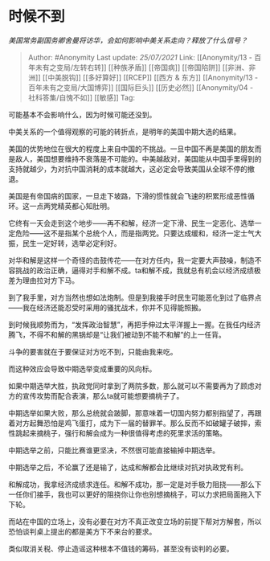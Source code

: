 # 时候不到
*美国常务副国务卿舍曼将访华，会如何影响中美关系走向？释放了什么信号？*

> Author: #Anonymity
> Last update: *25/07/2021*
> Link: [[Anonymity/13 - 百年未有之变局/左转右转]] [[种族矛盾]] [[帝国病]] [[帝国陷阱]] [[非洲、非洲]] [[中美脱钩]] [[多好算好]]  [[RCEP]] [[西方 & 东方]] [[Anonymity/13 - 百年未有之变局/大国博弈]] [[国际巨头]] [[历史必然]] [[Anonymity/04 - 社科答集/自愧不如]] [[敏感]]
> Tag:

可能基本不会影响什么，因为时候可能还没到。

中美关系的一个值得观察的可能的转折点，是明年的美国中期大选的结果。

美国的优势地位在很大的程度上来自中国的不挑战。一旦中国不再是美国的朋友而是敌人，美国想要维持不衰落是不可能的。中美越敌对，美国能从中国手里得到的支持就越少，为对抗中国消耗的成本就越大，这必定会导致美国从全球不停的撤退。

美国是有帝国病的国家，一旦走下坡路，下滑的惯性就会飞速的积累形成恶性循环。这一点两党精英都心知肚明。

它终有一天会走到这个地步——再不和解，经济一定下滑、民生一定恶化、选举一定危险——这不是指某个总统个人，而是指两党。只要达成缓和，经济一定士气大振，民生一定好转，选举必定利好。

对华和解是这样一个奇怪的击鼓传花——在对方任内，我一定要大声鼓噪，制造不容挑战的政治正确，逼得对手和解不成。ta和解不成，我就总有机会以经济成绩极差为理由拉对方下马。

到了我手里，对方当然也想如法炮制。但是到我接手时民生可能恶化到过了临界点——我在经济还能忍受时采用的骚扰战术，你并不见得能照搬。

到时候我顺势而为，“发挥政治智慧”，再把手伸过太平洋握上一握。在我任内经济腾飞，不得不和解的黑锅却是“让我们被动到不能不和解”的上一任背。

斗争的要害就在于要保证对方吃不到，只能由我来吃。

而这种效应会导致中期选举变成重要的风向标。

如果中期选举大胜，执政党同时拿到了两院多数，那么就可以不需要再为了顾虑对方的宣传攻势而配合表演，那么ta就可能想要摘桃子了。

中期选举如果大败，那么总统就会跛脚，那意味着一切国内努力都别指望了，再跟着对方起舞恐怕是鸡飞蛋打，成为下一届的替罪羊。那么反而不如破罐子破摔，索性跳起来摘桃子，强行和解会成为一种很值得考虑的死里求活的策略。

中期选举之前，只能比赛谁更坚决，不然很可能直接输掉中期选举。

中期选举之后，不论赢了还是输了，达成和解都会比继续对抗对执政党有利。

和解成功，我拿经济成绩求连任。和解不成功，那一定是对手极力阻挠——那么下一任你们接手，我也可以更好的阻挠你让你也别想摘桃子，可以力求把局面拖入下下轮。

而站在中国的立场上，没有必要在对方不真正改变立场的前提下帮对方解套，所以恐怕谈判桌上提出的都是美方下不来台的要求。

类似取消关税、停止造谣这种根本不值钱的筹码，甚至没有谈判的必要。
